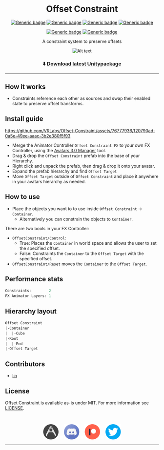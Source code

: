 <div align="center">

# Offset Constraint

[![Generic badge](https://img.shields.io/github/downloads/VRLabs/Offset-Constraint/total?label=Downloads)](https://github.com/VRLabs/Offset-Constraint/releases/latest)
[![Generic badge](https://img.shields.io/badge/License-MIT-informational.svg)](https://github.com/VRLabs/Offset-Constraint/blob/main/LICENSE)
[![Generic badge](https://img.shields.io/badge/Unity-2019.4.31f1-lightblue.svg)](https://unity3d.com/unity/whats-new/2019.4.31)
[![Generic badge](https://img.shields.io/badge/SDK-AvatarSDK3-lightblue.svg)](https://vrchat.com/home/download)

[![Generic badge](https://img.shields.io/discord/706913824607043605?color=%237289da&label=DISCORD&logo=Discord&style=for-the-badge)](https://discord.vrlabs.dev/)
[![Generic badge](https://img.shields.io/endpoint.svg?url=https%3A%2F%2Fshieldsio-patreon.vercel.app%2Fapi%3Fusername%3Dvrlabs%26type%3Dpatrons&style=for-the-badge)](https://patreon.vrlabs.dev/)

A constraint system to preserve offsets

![Alt text](https://raw.githubusercontent.com/VRLabs/Offset-Constraint/main/Media/trollcull.gif)

### ⬇️ [Download latest Unitypackage](https://github.com/VRLabs/Offset-Constraint/releases/latest)

<!-- 
### 📦 [Add to VRChat Creator Companion]() -->

</div>

---

## How it works

* Constraints reference each other as sources and swap their enabled state to preserve offset transforms.

## Install guide

https://github.com/VRLabs/Offset-Constraint/assets/76777936/f20790ad-0a5e-49ee-aaac-3b2e380f5f93

* Merge the Animator Controller ``Offset Constraint FX`` to your own FX Controller, using the [Avatars 3.0 Manager](https://github.com/VRLabs/Avatars-3.0-Manager) tool.
* Drag & drop the ``Offset Constraint`` prefab into the base of your Hierarchy.
* Right click and unpack the prefab, then drag & drop it onto your avatar.
* Expand the prefab hierarchy and find ``Offset Target``
* Move ``Offset Target`` outside of ``Offset Constraint`` and place it anywhere in your avatars hierarchy as needed.

## How to use

* Place the objects you want to to use inside ``Offset Constraint`` -> ``Container``.
  * Alternatively you can constrain the objects to ``Container``.

There are two bools in your FX Controller:

* ``OffsetConstraint/Control``:
  * True: Places the ``Container`` in world space and allows the user to set the specified offset.
  * False: Constraints the ``Container`` to the ``Offset Target`` with the specified offset.
* ``OffsetConstraint/Reset`` moves the ``Container`` to the ``Offset Target``.

## Performance stats

```c++
Constraints:        2
FX Animator Layers: 1
```

## Hierarchy layout

```html
Offset Constraint
|-Container
|  |-Cube
|-Root
|  |-End
|-Offset Target
```

## Contributors

* [lin](https://github.com/oofdesu)

## License

Offset Constraint is available as-is under MIT. For more information see [LICENSE](https://github.com/VRLabs/Offset-Constraint/blob/main/LICENSE).

​

<div align="center">

[<img src="https://github.com/VRLabs/Resources/raw/main/Icons/VRLabs.png" width="50" height="50">](https://vrlabs.dev "VRLabs")
<img src="https://github.com/VRLabs/Resources/raw/main/Icons/Empty.png" width="10">
[<img src="https://github.com/VRLabs/Resources/raw/main/Icons/Discord.png" width="50" height="50">](https://discord.vrlabs.dev/ "VRLabs")
<img src="https://github.com/VRLabs/Resources/raw/main/Icons/Empty.png" width="10">
[<img src="https://github.com/VRLabs/Resources/raw/main/Icons/Patreon.png" width="50" height="50">](https://patreon.vrlabs.dev/ "VRLabs")
<img src="https://github.com/VRLabs/Resources/raw/main/Icons/Empty.png" width="10">
[<img src="https://github.com/VRLabs/Resources/raw/main/Icons/Twitter.png" width="50" height="50">](https://twitter.com/vrlabsdev "VRLabs")

</div>

---
